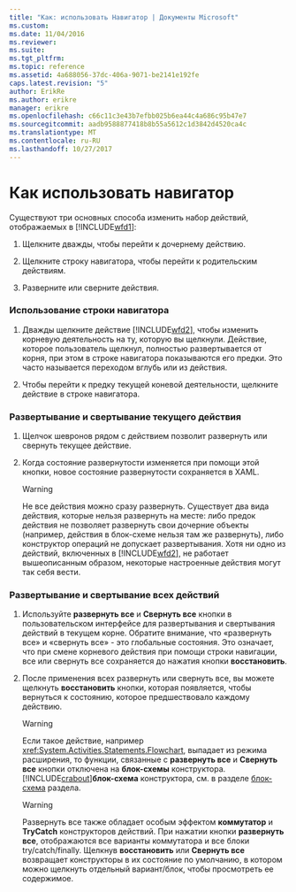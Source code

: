 ```yaml
---
title: "Как: использовать Навигатор | Документы Microsoft"
ms.custom: 
ms.date: 11/04/2016
ms.reviewer: 
ms.suite: 
ms.tgt_pltfrm: 
ms.topic: reference
ms.assetid: 4a688056-37dc-406a-9071-be2141e192fe
caps.latest.revision: "5"
author: ErikRe
ms.author: erikre
manager: erikre
ms.openlocfilehash: c66c11c3e43b7efbb025b6ea44c4a686c95b47e7
ms.sourcegitcommit: aadb9588877418b8b55a5612c1d3842d4520ca4c
ms.translationtype: MT
ms.contentlocale: ru-RU
ms.lasthandoff: 10/27/2017
---
```

# <a name="how-to-use-breadcrumb-navigation"></a>Как использовать навигатор
Существуют три основных способа изменить набор действий, отображаемых в [!INCLUDE[wfd1](../workflow-designer/includes/wfd1_md.md)]:  
  
1.  Щелкните дважды, чтобы перейти к дочернему действию.  
  
2.  Щелкните строку навигатора, чтобы перейти к родительским действиям.  
  
3.  Разверните или сверните действия.  
  
### <a name="using-breadcrumb-navigation"></a>Использование строки навигатора  
  
1.  Дважды щелкните действие [!INCLUDE[wfd2](../workflow-designer/includes/wfd2_md.md)], чтобы изменить корневую деятельность на ту, которую вы щелкнули. Действие, которое пользователь щелкнул, полностью развертывается от корня, при этом в строке навигатора показываются его предки. Это часто называется переходом вглубь или из действия.  
  
2.  Чтобы перейти к предку текущей коневой деятельности, щелкните действие в строке навигатора.  
  
### <a name="expanding-or-collapsing-an-activity-in-place"></a>Развертывание и свертывание текущего действия  
  
1.  Щелчок шевронов рядом с действием позволит развернуть или свернуть текущее действие.  
  
2.  Когда состояние развернутости изменяется при помощи этой кнопки, новое состояние развернутости сохраняется в XAML.  
  
    > [!WARNING]
    >  Не все действия можно сразу развернуть. Существует два вида действия, которые нельзя развернуть на месте: либо предок действия не позволяет развернуть свои дочерние объекты (например, действия в блок-схеме нельзя там же развернуть), либо конструктор операций не допускает развертывания. Хотя ни одно из действий, включенных в [!INCLUDE[wfd2](../workflow-designer/includes/wfd2_md.md)], не работает вышеописанным образом, некоторые настроенные действия могут так себя вести.  
  
### <a name="expanding-all-or-collapsing-all-activities"></a>Развертывание и свертывание всех действий  
  
1.  Используйте **развернуть все** и **Свернуть все** кнопки в пользовательском интерфейсе для развертывания и свертывания действий в текущем корне. Обратите внимание, что «развернуть все» и «свернуть все» - это глобальные состояния. Это означает, что при смене корневого действия при помощи строки навигации, все или свернуть все сохраняется до нажатия кнопки **восстановить**.  
  
2.  После применения всех развернуть или свернуть все, вы можете щелкнуть **восстановить** кнопки, которая появляется, чтобы вернуться к состоянию, которое предшествовало каждому действию.  
  
    > [!WARNING]
    >  Если такое действие, например <xref:System.Activities.Statements.Flowchart>, выпадает из режима расширения, то функции, связанные с **развернуть все** и **Свернуть все** кнопки отключена на **блок-схемы**  конструктора. [!INCLUDE[crabout](../test/includes/crabout_md.md)]**блок-схема** конструктора, см. в разделе [блок-схема](../workflow-designer/flowchart-activity-designer.md) раздела.  
  
    > [!WARNING]
    >  Развернуть все также обладает особым эффектом **коммутатор** и **TryCatch** конструкторов действий. При нажатии кнопки **развернуть все**, отображаются все варианты коммутатора и все блоки try/catch/finally. Щелкнув **восстановить** или **Свернуть все** возвращает конструкторы в их состояние по умолчанию, в котором можно щелкнуть отдельный вариант/блок, чтобы просмотреть ее содержимое.